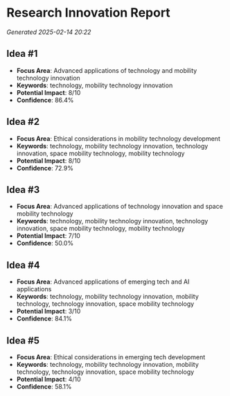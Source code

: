 # Research Innovation Report
*Generated 2025-02-14 20:22*

## Idea #1

- **Focus Area**: Advanced applications of technology and mobility technology innovation
- **Keywords**: technology, mobility technology innovation
- **Potential Impact**: 8/10
- **Confidence**: 86.4%

## Idea #2

- **Focus Area**: Ethical considerations in mobility technology development
- **Keywords**: technology, mobility technology innovation, technology innovation, space mobility technology, mobility technology
- **Potential Impact**: 8/10
- **Confidence**: 72.9%

## Idea #3

- **Focus Area**: Advanced applications of technology innovation and space mobility technology
- **Keywords**: technology, mobility technology innovation, technology innovation, space mobility technology, mobility technology
- **Potential Impact**: 7/10
- **Confidence**: 50.0%

## Idea #4

- **Focus Area**: Advanced applications of emerging tech and AI applications
- **Keywords**: technology, mobility technology innovation, mobility technology, technology innovation, space mobility technology
- **Potential Impact**: 3/10
- **Confidence**: 84.1%

## Idea #5

- **Focus Area**: Ethical considerations in emerging tech development
- **Keywords**: technology, mobility technology innovation, mobility technology, technology innovation, space mobility technology
- **Potential Impact**: 4/10
- **Confidence**: 58.1%


